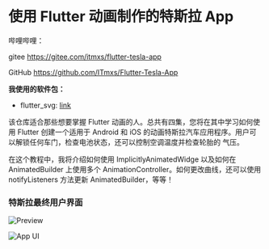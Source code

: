 # 使用 Flutter 动画制作的特斯拉  App 

哔哩哔哩：



gitee  https://gitee.com/itmxs/flutter-tesla-app

GitHub https://github.com/ITmxs/Flutter-Tesla-App

**我使用的软件包：**

- flutter_svg: [link](https://pub.dev/packages/flutter_svg)

该仓库适合那些想要掌握 Flutter 动画的人。总共有四集，您将在其中学习如何使用 Flutter 创建一个适用于 Android 和 iOS 的动画特斯拉汽车应用程序。用户可以解锁任何车门，检查电池状态，还可以控制空调温度并检查轮胎的 气压。

在这个教程中，我将介绍如何使用 ImplicitlyAnimatedWidge 以及如何在 AnimatedBuilder 上使用多个 AnimationController。如何更改曲线，还可以使用 notifyListeners 方法更新 AnimatedBuilder，等等！

### 特斯拉最终用户界面

![Preview](https://luckly007.oss-cn-beijing.aliyuncs.com/img/gif.gif)

![App UI](https://luckly007.oss-cn-beijing.aliyuncs.com/img/ui.png)
